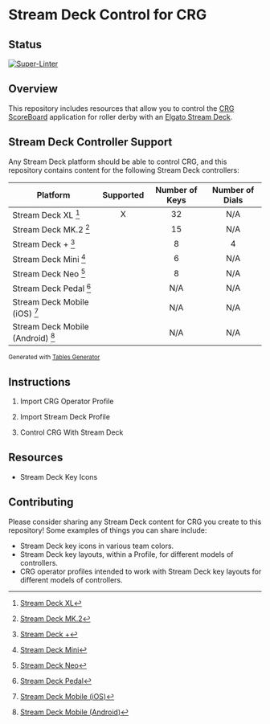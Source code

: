 # Stream Deck Control for CRG

## Status

[![Super-Linter](https://github.com/rcrderby/crg-streamdeck/actions/workflows/lint-files.yml/badge.svg)](https://github.com/marketplace/actions/super-linter)

## Overview

This repository includes resources that allow you to control the [CRG ScoreBoard](https://github.com/rollerderby/scoreboard "CRG ScoreBoard Git Repository") application for roller derby with an [Elgato Stream Deck](https://www.elgato.com/us/en/s/welcome-to-stream-deck "Elgato Stream Deck").

## Stream Deck Controller Support

Any Stream Deck platform should be able to control CRG, and this repository contains content for the following Stream Deck controllers:

|            **Platform**           | **Supported** | **Number of Keys** | **Number of Dials** |
|---------------------------------- |:-------------:|:------------------:|:-------------------:|
| Stream Deck XL [^1]               |       X       |         32         |         N/A         |
| Stream Deck MK.2 [^2]             |               |         15         |         N/A         |
| Stream Deck + [^3]                |               |          8         |          4          |
| Stream Deck Mini [^4]             |               |          6         |         N/A         |
| Stream Deck Neo [^5]              |               |          8         |         N/A         |
| Stream Deck Pedal [^6]            |               |         N/A        |         N/A         |
| Stream Deck Mobile (iOS) [^7]     |               |         N/A        |         N/A         |
| Stream Deck Mobile (Android) [^8] |               |         N/A        |         N/A         |

<sub>Generated with [Tables Generator](https://www.tablesgenerator.com/markdown_tables "Tables Generator")</sub>

## Instructions

1. Import CRG Operator Profile

2. Import Stream Deck Profile

3. Control CRG With Stream Deck

## Resources

- Stream Deck Key Icons

## Contributing

Please consider sharing any Stream Deck content for CRG you create to this repository!  Some examples of things you can share include:

- Stream Deck key icons in various team colors.
- Stream Deck key layouts, within a Profile, for different models of controllers.
- CRG operator profiles intended to work with Stream Deck key layouts for different models of controllers.

[^1]: [Stream Deck XL](https://www.elgato.com/us/en/p/stream-deck-xl "Stream Deck XL")
[^2]: [Stream Deck MK.2](https://www.elgato.com/us/en/p/stream-deck-mk2-black "Stream Deck MK.2")
[^3]: [Stream Deck +](https://www.elgato.com/us/en/p/stream-deck-plus-black "Stream Deck +")
[^4]: [Stream Deck Mini](https://www.elgato.com/us/en/p/stream-deck-mini "Stream Deck Mini")
[^5]: [Stream Deck Neo](https://www.elgato.com/us/en/p/stream-deck-neo "Stream Deck Neo")
[^6]: [Stream Deck Pedal](https://www.elgato.com/us/en/p/stream-deck-pedal "Stream Deck Pedal")
[^7]: [Stream Deck Mobile (iOS)](https://www.elgato.com/us/en/s/stream-deck-mobile "Stream Deck Mobile (iOS)")
[^8]: [Stream Deck Mobile (Android)](https://www.elgato.com/us/en/s/stream-deck-mobile-android "Stream Deck Mobile (Android")
